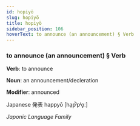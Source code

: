 ```yaml
---
id: hopiyö
slug: hopiyö
title: hopiyö
sidebar_position: 106
hoverText: to announce (an announcement) § Verb
---
```


### to announce (an announcement) § Verb

**Verb**: to announce

**Noun**: an announcement/decleration

**Modifier**: announced

Japanese 発表 happyō [ha̠p̚ʲpʲo̞ː]

*Japonic Language Family*